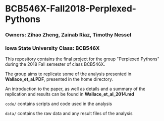 # BCB546X-Fall2018-Perplexed-Pythons

### Owners: Zihao Zheng, Zainab Riaz, Timothy Nessel


### Iowa State University Class: BCB546X


This repository contains the final project for the group "Perplexed Pythons" during the 2018 Fall semester of class BCB546X. 

The group aims to replicate some of the analysis presented in **Wallace\_et\_al.PDF**, presented in the home directory. 

An introduction to the paper, as well as details and a summary of the replication and results can be found in **Wallace\_et\_al\_2014.md**

`code/` contains scripts and code used in the analysis

`data/` contains the raw data and any result files of the analysis

